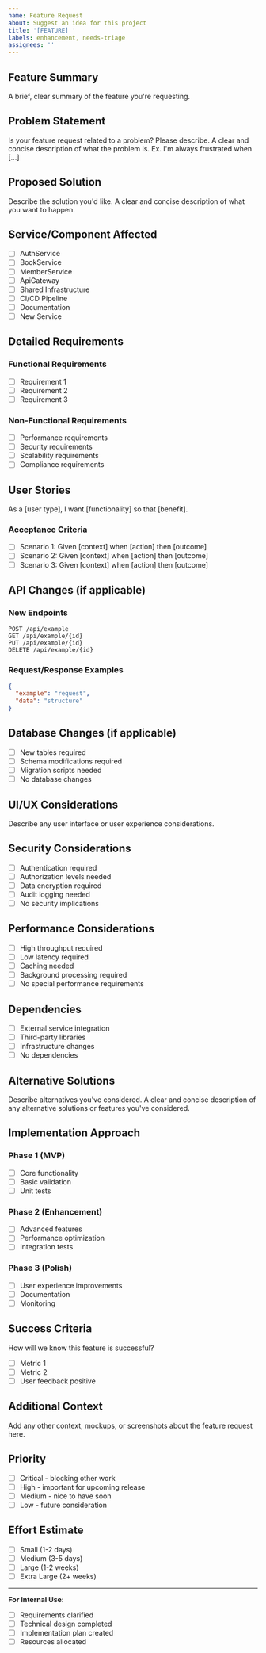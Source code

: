 ```yaml
---
name: Feature Request
about: Suggest an idea for this project
title: '[FEATURE] '
labels: enhancement, needs-triage
assignees: ''
---
```


## Feature Summary
A brief, clear summary of the feature you're requesting.

## Problem Statement
Is your feature request related to a problem? Please describe.
A clear and concise description of what the problem is. Ex. I'm always frustrated when [...]

## Proposed Solution
Describe the solution you'd like.
A clear and concise description of what you want to happen.

## Service/Component Affected
- [ ] AuthService
- [ ] BookService
- [ ] MemberService
- [ ] ApiGateway
- [ ] Shared Infrastructure
- [ ] CI/CD Pipeline
- [ ] Documentation
- [ ] New Service

## Detailed Requirements
### Functional Requirements
- [ ] Requirement 1
- [ ] Requirement 2
- [ ] Requirement 3

### Non-Functional Requirements
- [ ] Performance requirements
- [ ] Security requirements
- [ ] Scalability requirements
- [ ] Compliance requirements

## User Stories
As a [user type], I want [functionality] so that [benefit].

### Acceptance Criteria
- [ ] Scenario 1: Given [context] when [action] then [outcome]
- [ ] Scenario 2: Given [context] when [action] then [outcome]
- [ ] Scenario 3: Given [context] when [action] then [outcome]

## API Changes (if applicable)
### New Endpoints
```http
POST /api/example
GET /api/example/{id}
PUT /api/example/{id}
DELETE /api/example/{id}
```

### Request/Response Examples
```json
{
  "example": "request",
  "data": "structure"
}
```

## Database Changes (if applicable)
- [ ] New tables required
- [ ] Schema modifications required
- [ ] Migration scripts needed
- [ ] No database changes

## UI/UX Considerations
Describe any user interface or user experience considerations.

## Security Considerations
- [ ] Authentication required
- [ ] Authorization levels needed
- [ ] Data encryption required
- [ ] Audit logging needed
- [ ] No security implications

## Performance Considerations
- [ ] High throughput required
- [ ] Low latency required
- [ ] Caching needed
- [ ] Background processing required
- [ ] No special performance requirements

## Dependencies
- [ ] External service integration
- [ ] Third-party libraries
- [ ] Infrastructure changes
- [ ] No dependencies

## Alternative Solutions
Describe alternatives you've considered.
A clear and concise description of any alternative solutions or features you've considered.

## Implementation Approach
### Phase 1 (MVP)
- [ ] Core functionality
- [ ] Basic validation
- [ ] Unit tests

### Phase 2 (Enhancement)
- [ ] Advanced features
- [ ] Performance optimization
- [ ] Integration tests

### Phase 3 (Polish)
- [ ] User experience improvements
- [ ] Documentation
- [ ] Monitoring

## Success Criteria
How will we know this feature is successful?
- [ ] Metric 1
- [ ] Metric 2
- [ ] User feedback positive

## Additional Context
Add any other context, mockups, or screenshots about the feature request here.

## Priority
- [ ] Critical - blocking other work
- [ ] High - important for upcoming release
- [ ] Medium - nice to have soon
- [ ] Low - future consideration

## Effort Estimate
- [ ] Small (1-2 days)
- [ ] Medium (3-5 days)
- [ ] Large (1-2 weeks)
- [ ] Extra Large (2+ weeks)

---
**For Internal Use:**
- [ ] Requirements clarified
- [ ] Technical design completed
- [ ] Implementation plan created
- [ ] Resources allocated